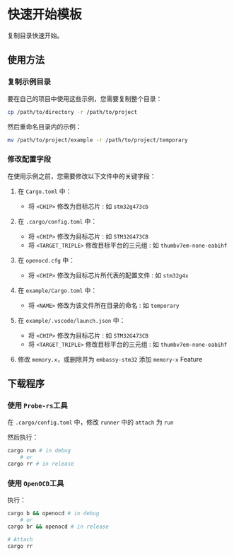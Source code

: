 # 快速开始模板

复制目录快速开始。

## 使用方法

### 复制示例目录

要在自己的项目中使用这些示例，您需要复制整个目录：

```bash
cp /path/to/directory -r /path/to/project
```

然后重命名目录内的示例：

```bash
mv /path/to/project/example -r /path/to/project/temporary
```

### 修改配置字段

在使用示例之前，您需要修改以下文件中的关键字段：

1. 在 `Cargo.toml` 中：
    - 将 `<CHIP>` 修改为目标芯片 : 如 `stm32g473cb`

2. 在 `.cargo/config.toml` 中：
    - 将 `<CHIP>` 修改为目标芯片 : 如 `STM32G473CB`
    - 将 `<TARGET_TRIPLE>` 修改目标平台的三元组 : 如 `thumbv7em-none-eabihf`

3. 在 `openocd.cfg` 中：
    - 将 `<CHIP>` 修改为目标芯片所代表的配置文件 : 如 `stm32g4x`

4. 在 `example/Cargo.toml` 中：
    - 将 `<NAME>` 修改为该文件所在目录的命名 : 如 `temporary`

5. 在 `example/.vscode/launch.json` 中：
    - 将 `<CHIP>` 修改为目标芯片 : 如 `STM32G473CB`
    - 将 `<TARGET_TRIPLE>` 修改目标平台的三元组 : 如 `thumbv7em-none-eabihf`

6. 修改 `memory.x`，或删除并为 `embassy-stm32` 添加 `memory-x` Feature

## 下载程序

### 使用 `Probe-rs`工具

在 `.cargo/config.toml` 中，修改 `runner` 中的 `attach` 为 `run`

然后执行：

```bash
cargo run # in debug
    # or
cargo rr # in release
```

### 使用 `OpenOCD`工具

执行：

```bash
cargo b && openocd # in debug
    # or
cargo br && openocd # in release

# Attach
cargo rr
```
